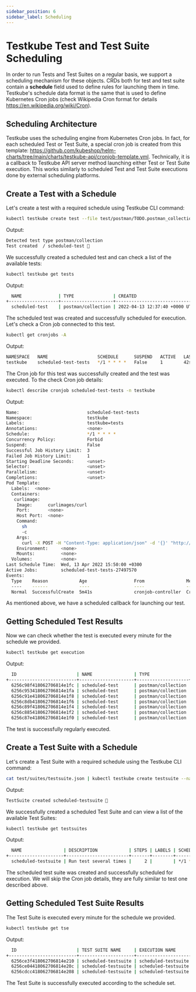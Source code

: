 ```yaml
---
sidebar_position: 6
sidebar_label: Scheduling
---
```

# Testkube Test and Test Suite Scheduling

In order to run Tests and Test Suites on a regular basis, we support a scheduling mechanism for these objects.
CRDs both for test and test suite contain a **schedule** field used to define rules for launching them in time.
Testkube's schedule data format is the same that is used to define Kubernetes Cron jobs (check Wikipedia Cron format for details <https://en.wikipedia.org/wiki/Cron>).

## **Scheduling Architecture**

Testkube uses the scheduling engine from Kubernetes Cron jobs.
In fact, for each scheduled Test or Test Suite, a special cron job is created from this template:
<https://github.com/kubeshop/helm-charts/tree/main/charts/testkube-api/cronjob-template.yml>.
Technically, it is a callback to Testkube API server method launching either Test or Test Suite execution.
This works similarly to scheduled Test and Test Suite executions done by external scheduling platforms. 

## **Create a Test with a Schedule**

Let's create a test with a required schedule using Testkube CLI command:

```bash
kubectl testkube create test --file test/postman/TODO.postman_collection.json --name scheduled-test --schedule="*/1 * * * *"
```

Output:

```bash
Detected test type postman/collection
Test created  / scheduled-test 🥇
```

We successfully created a scheduled test and can check a list of the available tests:

```bash
kubectl testkube get tests
```

Output:

```bash
  NAME              | TYPE               | CREATED                       | LABELS | SCHEDULE    | STATUS | EXECUTION ID              
+-------------------+--------------------+-------------------------------+--------+-------------+--------+--------------------------+
  scheduled-test    | postman/collection | 2022-04-13 12:37:40 +0000 UTC |        | */1 * * * * |        |                           
```

The scheduled test was created and successfully scheduled for execution.
Let's check a Cron job connected to this test.

```bash
kubectl get cronjobs -A
```

Output:

```bash
NAMESPACE   NAME                   SCHEDULE      SUSPEND   ACTIVE   LAST SCHEDULE   AGE
testkube    scheduled-test-tests   */1 * * * *   False     1        42s           3m22s
```

The Cron job for this test was successfully created and the test was executed.
To the check Cron job details:

```bash
kubectl describe cronjob scheduled-test-tests -n testkube
```

Output:

```bash
Name:                          scheduled-test-tests
Namespace:                     testkube
Labels:                        testkube=tests
Annotations:                   <none>
Schedule:                      */1 * * * *
Concurrency Policy:            Forbid
Suspend:                       False
Successful Job History Limit:  3
Failed Job History Limit:      1
Starting Deadline Seconds:     <unset>
Selector:                      <unset>
Parallelism:                   <unset>
Completions:                   <unset>
Pod Template:
  Labels:  <none>
  Containers:
   curlimage:
    Image:      curlimages/curl
    Port:       <none>
    Host Port:  <none>
    Command:
      sh
      -c
    Args:
      curl -X POST -H "Content-Type: application/json" -d '{}' "http://testkube-api-server:8088/v1/tests/scheduled-test/executions?callback=true"
    Environment:     <none>
    Mounts:          <none>
  Volumes:           <none>
Last Schedule Time:  Wed, 13 Apr 2022 15:50:00 +0300
Active Jobs:         scheduled-test-tests-27497570
Events:
  Type    Reason            Age                  From                Message
  ----    ------            ----                 ----                -------
  Normal  SuccessfulCreate  5m41s                cronjob-controller  Created job scheduled-test-tests-2749757
```

As mentioned above, we have a scheduled callback for launching our test.

## **Getting Scheduled Test Results**

Now we can check whether the test is executed every minute for the schedule we provided.

```bash
kubectl testkube get execution
```

Output:

```bash
  ID                       | NAME                | TYPE               | STATUS  | LABELS  
+--------------------------+---------------------+--------------------+---------+--------+
  6256c98f418062706814e1fc | scheduled-test      | postman/collection | passed  |         
  6256c953418062706814e1fa | scheduled-test      | postman/collection | passed  |         
  6256c91e418062706814e1f8 | scheduled-test      | postman/collection | passed  |         
  6256c8db418062706814e1f6 | scheduled-test      | postman/collection | passed  |         
  6256c89f418062706814e1f4 | scheduled-test      | postman/collection | passed  |         
  6256c885418062706814e1f2 | scheduled-test      | postman/collection | passed  |         
  6256c87e418062706814e1f0 | scheduled-test      | postman/collection | passed  | 
```

The test is successfully regularly executed.

## **Create a Test Suite with a Schedule**

Let's create a Test Suite with a required schedule using the Testkube CLI command:

```bash
cat test/suites/testsuite.json | kubectl testkube create testsuite --name scheduled-testsuite --schedule="*/1 * * * *"
```

Output:

```bash
TestSuite created scheduled-testsuite 🥇
```

We successfully created a scheduled Test Suite and can view a list of the available Test Suites:

```bash
kubectl testkube get testsuites
```

Output:

```bash
  NAME                | DESCRIPTION            | STEPS | LABELS | SCHEDULE    | STATUS | EXECUTION ID  
+---------------------+------------------------+-------+--------+-------------+--------+--------------+
  scheduled-testsuite | Run test several times |     2 |        | */1 * * * * |        |    
```

The scheduled test suite was created and successfully scheduled for execution.
We will skip the Cron job details, they are fully similar to test one described above.

## **Getting Scheduled Test Suite Results**

The Test Suite is executed every minute for the schedule we provided.

```bash
kubectl testkube get tse
```

Output:

```bash
  ID                       | TEST SUITE NAME     | EXECUTION NAME                             | STATUS | STEPS | LABELS  
+--------------------------+---------------------+--------------------------------------------+--------+-------+--------+
  6256ce3f418062706814e210 | scheduled-testsuite | scheduled-testsuite.abnormally-in-lark     | passed |     2 |
  6256ce04418062706814e20c | scheduled-testsuite | scheduled-testsuite.kindly-evolved-primate | passed |     2 |
  6256cdcc418062706814e208 | scheduled-testsuite | scheduled-testsuite.formerly-champion-dodo | passed |     2 |
```

The Test Suite is successfully executed according to the schedule set.

